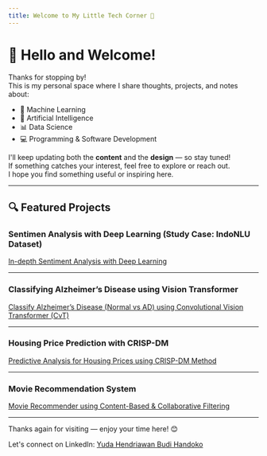 ```yaml
---
title: Welcome to My Little Tech Corner 🚀
---
```


# 👋 Hello and Welcome!

Thanks for stopping by!  
This is my personal space where I share thoughts, projects, and notes about:

- 🧠 Machine Learning  
- 🤖 Artificial Intelligence  
- 📊 Data Science  
- 💻 Programming & Software Development

I'll keep updating both the **content** and the **design** — so stay tuned!  
If something catches your interest, feel free to explore or reach out.  
I hope you find something useful or inspiring here.

---

## 🔍 Featured Projects

### Sentimen Analysis with Deep Learning (Study Case: IndoNLU Dataset)
[In-depth Sentiment Analysis with Deep Learning](sentiment-analysis-indonlu/readme.md)

---

### Classifying Alzheimer’s Disease using Vision Transformer
[Classify Alzheimer’s Disease (Normal vs AD) using Convolutional Vision Transformer (CvT)](alzheimer-classification-vision-transformer/README.md)

---

### Housing Price Prediction with CRISP-DM
[Predictive Analysis for Housing Prices using CRISP-DM Method](predictive-analysis-crisp-dm/predictive-analysis.md)

---

### Movie Recommendation System
[Movie Recommender using Content-Based & Collaborative Filtering](recommendation-system/laporan-rekomendasi.md)

---

Thanks again for visiting — enjoy your time here! 😊

Let's connect on LinkedIn: [Yuda Hendriawan Budi Handoko](https://www.linkedin.com/in/yudahendriawan/)
